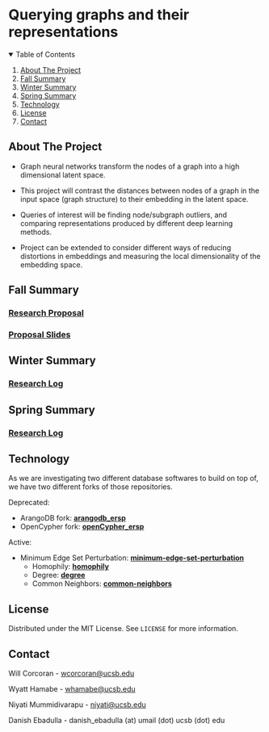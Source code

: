 # Querying graphs and their representations

<!-- TABLE OF CONTENTS -->
<details open="open">
  <summary>Table of Contents</summary>
  <ol>
    <li>
      <a href="#about-the-project">About The Project</a>
    </li>
    <li><a href="#fall-summary">Fall Summary</a></li>
    <li><a href="#winter-summary">Winter Summary</a></li>
    <li><a href="#spring-summary">Spring Summary</a></li>
    <li><a href="#technology">Technology</a></li>
    <li><a href="#license">License</a></li>
    <li><a href="#contact">Contact</a></li>
  </ol>
</details>

<!-- ABOUT THE PROJECT -->

## About The Project

- Graph neural networks transform the nodes of a graph into a high dimensional latent space.

- This project will contrast the distances between nodes of a graph in the input space (graph structure) to their embedding in the latent space.

- Queries of interest will be finding node/subgraph outliers, and comparing representations produced by different deep learning methods.

- Project can be extended to consider different ways of reducing distortions in embeddings and measuring the local dimensionality of the embedding space.

<!-- FALL SUMMARY -->
## Fall Summary
### [Research Proposal](/Fall2023/frameworks-and-solutions/assets/SinghProjectProposal-Final-Final.pdf)

### [Proposal Slides](/Fall2023/frameworks-and-solutions/assets/!FINALS$$LIDES_TEAMSINGH.pdf)

<!-- WINTER SUMMARY -->
## Winter Summary
### [Research Log](/Winter2024/ResearchLog.md)

<!-- SPRING SUMMARY -->
## Spring Summary
### [Research Log](/Spring2024/ResearchLog.md)

<!-- REPRODUCTION -->
## Technology
As we are investigating two different database softwares to build on top of, we have two different forks of those repositories. 

Deprecated:
- ArangoDB fork: [**arangodb_ersp**](https://github.com/wrcorcoran/arangodb_ersp)
- OpenCypher fork: [**openCypher_ersp**](https://github.com/wrcorcoran/openCypher_ersp)

Active:
- Minimum Edge Set Perturbation: [**minimum-edge-set-perturbation**](https://github.com/wrcorcoran/minimum-edge-set-perturbation)
  - Homophily: [**homophily**](https://github.com/wrcorcoran/minimum-edge-set-perturbation/tree/main/homophily)
  - Degree: [**degree**](https://github.com/wrcorcoran/minimum-edge-set-perturbation/tree/main/degree)
  - Common Neighbors: [**common-neighbors**](https://github.com/wrcorcoran/minimum-edge-set-perturbation/tree/main/common-neighbors)

## License

Distributed under the MIT License. See `LICENSE` for more information.

<!-- CONTACT -->

## Contact

Will Corcoran - wcorcoran@ucsb.edu

Wyatt Hamabe - whamabe@ucsb.edu

Niyati Mummidivarapu - niyati@ucsb.edu

Danish Ebadulla - danish_ebadulla (at) umail (dot) ucsb (dot) edu
